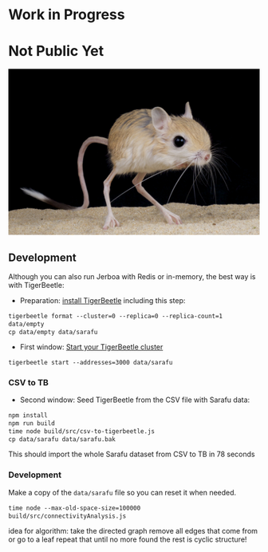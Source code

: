 # Work in Progress
# Not Public Yet

![jerboa](./jerboa.jpg)

## Development
Although you can also run Jerboa with Redis or in-memory, the best way is with TigerBeetle:
* Preparation: [install TigerBeetle](https://docs.tigerbeetle.com/quick-start) including this step:
```
tigerbeetle format --cluster=0 --replica=0 --replica-count=1 data/empty
cp data/empty data/sarafu
```

* First window: [Start your TigerBeetle cluster](https://docs.tigerbeetle.com/quick-start#3-start-your-cluster)
```
tigerbeetle start --addresses=3000 data/sarafu
```

### CSV to TB
* Second window: Seed TigerBeetle from the CSV file with Sarafu data:
```
npm install
npm run build
time node build/src/csv-to-tigerbeetle.js
cp data/sarafu data/sarafu.bak
```
This should import the whole Sarafu dataset from CSV to TB in 78 seconds

### Development
Make a copy of the `data/sarafu` file so you can reset it when needed.
```
time node --max-old-space-size=100000 build/src/connectivityAnalysis.js
```

idea for algorithm:
take the directed graph
remove all edges that come from or go to a leaf
repeat that until no more found
the rest is cyclic structure!